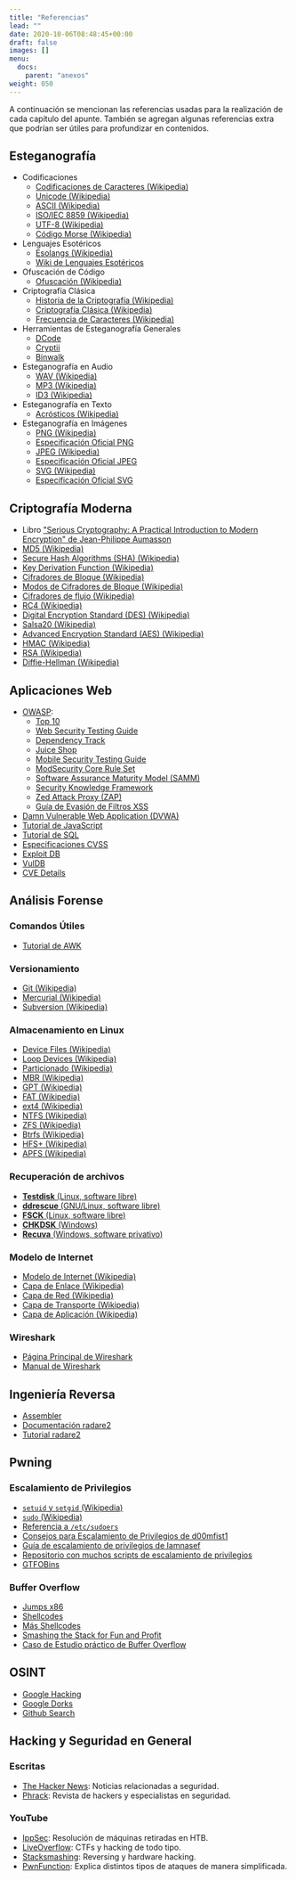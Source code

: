 ```yaml
---
title: "Referencias"
lead: ""
date: 2020-10-06T08:48:45+00:00
draft: false
images: []
menu:
  docs:
    parent: "anexos"
weight: 050
---
```


A continuación se mencionan las referencias usadas para la realización de cada capítulo del apunte. También se agregan algunas referencias extra que podrían ser útiles para profundizar en contenidos.

## Esteganografía

- Codificaciones
  - [Codificaciones de Caracteres (Wikipedia)](https://en.wikipedia.org/wiki/Character_encoding)
  - [Unicode (Wikipedia)](https://en.wikipedia.org/wiki/Unicode)
  - [ASCII (Wikipedia)](https://en.wikipedia.org/wiki/ASCII)
  - [ISO/IEC 8859 (Wikipedia)](https://en.wikipedia.org/wiki/ISO/IEC_8859)
  - [UTF-8 (Wikipedia)](https://en.wikipedia.org/wiki/UTF-8)
  - [Código Morse (Wikipedia)](https://en.wikipedia.org/wiki/Morse_code)
- Lenguajes Esotéricos
  - [Esolangs (Wikipedia)](https://en.wikipedia.org/wiki/Esoteric_programming_language)
  - [Wiki de Lenguajes Esotéricos](https://esolangs.org/wiki/Main_Page)
- Ofuscación de Código
  - [Ofuscación (Wikipedia)](<https://en.wikipedia.org/wiki/Obfuscation_(software)>)
- Criptografía Clásica
  - [Historia de la Criptografía (Wikipedia)](https://en.wikipedia.org/wiki/History_of_cryptography)
  - [Criptografía Clásica (Wikipedia)](https://en.wikipedia.org/wiki/Classical_cipher)
  - [Frecuencia de Caracteres (Wikipedia)](https://en.wikipedia.org/wiki/Letter_frequency)
- Herramientas de Esteganografía Generales
  - [DCode](https://www.dcode.fr)
  - [Cryptii](https://cryptii.com/)
  - [Binwalk](https://github.com/ReFirmLabs/binwalk)
- Esteganografía en Audio
  - [WAV (Wikipedia)](https://en.wikipedia.org/wiki/WAV)
  - [MP3 (Wikipedia)](https://en.wikipedia.org/wiki/MP3)
  - [ID3 (Wikipedia)](https://en.wikipedia.org/wiki/ID3)
- Esteganografía en Texto
  - [Acrósticos (Wikipedia)](https://en.wikipedia.org/wiki/Acrostic)
- Esteganografía en Imágenes
  - [PNG (Wikipedia)](https://en.wikipedia.org/wiki/Portable_Network_Graphics)
  - [Especificación Oficial PNG](https://www.w3.org/TR/PNG/)
  - [JPEG (Wikipedia)](https://en.wikipedia.org/wiki/JPEG)
  - [Especificación Oficial JPEG](https://jpeg.org/jpeg/)
  - [SVG (Wikipedia)](https://en.wikipedia.org/wiki/Scalable_Vector_Graphics)
  - [Especificación Oficial SVG](https://www.w3.org/TR/SVG2/)

## Criptografía Moderna

- Libro ["Serious Cryptography: A Practical Introduction to Modern Encryption" de Jean-Philippe Aumasson](https://www.amazon.com/Serious-Cryptography-Practical-Introduction-Encryption-ebook/dp/B0722MTGQV)
- [MD5 (Wikipedia)](https://en.wikipedia.org/wiki/MD5)
- [Secure Hash Algorithms (SHA) (Wikipedia)](https://en.wikipedia.org/wiki/Secure_Hash_Algorithms)
- [Key Derivation Function (Wikipedia)](https://en.wikipedia.org/wiki/Key_derivation_function)
- [Cifradores de Bloque (Wikipedia)](https://en.wikipedia.org/wiki/Block_cipher)
- [Modos de Cifradores de Bloque (Wikipedia)](https://en.wikipedia.org/wiki/Block_cipher_mode_of_operation)
- [Cifradores de flujo (Wikipedia)](https://en.wikipedia.org/wiki/Stream_cipher)
- [RC4 (Wikipedia)](https://en.wikipedia.org/wiki/RC4)
- [Digital Encryption Standard (DES) (Wikipedia)](https://en.wikipedia.org/wiki/DES)
- [Salsa20 (Wikipedia)](https://en.wikipedia.org/wiki/Salsa20)
- [Advanced Encryption Standard (AES) (Wikipedia)](https://en.wikipedia.org/wiki/Advanced_Encryption_Standard)
- [HMAC (Wikipedia)](https://en.wikipedia.org/wiki/HMAC)
- [RSA (Wikipedia)](<https://en.wikipedia.org/wiki/RSA_(cryptosystem)>)
- [Diffie-Hellman (Wikipedia)](https://en.wikipedia.org/wiki/Diffie%E2%80%93Hellman_key_exchange)

## Aplicaciones Web

- [OWASP](https://github.com/rapid7/metasploit-framework):
  - [Top 10](https://owasp.org/www-project-top-ten/)
  - [Web Security Testing Guide](https://owasp.org/www-project-web-security-testing-guide/)
  - [Dependency Track](https://owasp.org/www-project-dependency-track/)
  - [Juice Shop](https://owasp.org/www-project-juice-shop/)
  - [Mobile Security Testing Guide](https://owasp.org/www-project-mobile-security-testing-guide/)
  - [ModSecurity Core Rule Set](https://owasp.org/www-project-modsecurity-core-rule-set/)
  - [Software Assurance Maturity Model (SAMM)](https://owasp.org/www-project-samm/)
  - [Security Knowledge Framework](https://owasp.org/www-project-security-knowledge-framework/)
  - [Zed Attack Proxy (ZAP)](https://owasp.org/www-project-zap/)
  - [Guía de Evasión de Filtros XSS](https://owasp.org/www-community/xss-filter-evasion-cheatsheet)
- [Damn Vulnerable Web Application (DVWA)](https://github.com/digininja/DVWA)
- [Tutorial de JavaScript](https://www.w3schools.com/js/DEFAULT.asp)
- [Tutorial de SQL](https://www.w3schools.com/sql/default.asp)
- [Especificaciones CVSS](https://www.first.org/cvss/v3.1/specification-document)
- [Exploit DB](https://www.exploit-db.com/)
- [VulDB](https://vuldb.com/)
- [CVE Details](https://www.cvedetails.com/)

## Análisis Forense

### Comandos Útiles

- [Tutorial de AWK](http://www.hcs.harvard.edu/~dholland/computers/awk.html)

### Versionamiento

- [Git (Wikipedia)](https://en.wikipedia.org/wiki/Git)
- [Mercurial (Wikipedia)](https://en.wikipedia.org/wiki/Mercurial)
- [Subversion (Wikipedia)](https://en.wikipedia.org/wiki/Apache_Subversion)

### Almacenamiento en Linux

- [Device Files (Wikipedia)](https://en.wikipedia.org/wiki/Device_file)
- [Loop Devices (Wikipedia)](https://en.wikipedia.org/wiki/Loop_device)
- [Particionado (Wikipedia)](https://en.wikipedia.org/wiki/Disk_partitioning)
- [MBR (Wikipedia)](https://en.wikipedia.org/wiki/Master_boot_record)
- [GPT (Wikipedia)](https://en.wikipedia.org/wiki/GUID_Partition_Table)
- [FAT (Wikipedia)](https://en.wikipedia.org/wiki/File_Allocation_Table)
- [ext4 (Wikipedia)](https://en.wikipedia.org/wiki/Ext4)
- [NTFS (Wikipedia)](https://en.wikipedia.org/wiki/NTFS)
- [ZFS (Wikipedia)](https://en.wikipedia.org/wiki/ZFS)
- [Btrfs (Wikipedia)](https://en.wikipedia.org/wiki/Btrfs)
- [HFS+ (Wikipedia)](https://en.wikipedia.org/wiki/HFS_Plus)
- [APFS (Wikipedia)](https://en.wikipedia.org/wiki/Apple_File_System)

### Recuperación de archivos

- [**Testdisk** (Linux, software libre)](https://www.cgsecurity.org/wiki/TestDisk)
- [**ddrescue** (GNU/Linux, software libre)](https://www.gnu.org/software/ddrescue/)
- [**FSCK** (Linux, software libre)](https://en.wikipedia.org/wiki/Fsck)
- [**CHKDSK** (Windows)](https://en.wikipedia.org/wiki/CHKDSK)
- [**Recuva** (Windows, software privativo)](https://www.ccleaner.com/recuva)

### Modelo de Internet

- [Modelo de Internet (Wikipedia)](https://en.wikipedia.org/wiki/Internet_protocol_suite)
- [Capa de Enlace (Wikipedia)](https://en.wikipedia.org/wiki/Link_layer)
- [Capa de Red (Wikipedia)](https://en.wikipedia.org/wiki/Internet_layer)
- [Capa de Transporte (Wikipedia)](https://en.wikipedia.org/wiki/Transport_layer)
- [Capa de Aplicación (Wikipedia)](https://en.wikipedia.org/wiki/Application_layer)

### Wireshark

- [Página Principal de Wireshark](https://www.wireshark.org/)
- [Manual de Wireshark](https://www.wireshark.org/docs/wsug_html/)

## Ingeniería Reversa

- [Assembler](https://www.tutorialspoint.com/assembly_programming/index.htm)
- [Documentación radare2](https://book.rada.re/index.html)
- [Tutorial radare2](https://www.megabeets.net/a-journey-into-radare-2-part-1/)

## Pwning

### Escalamiento de Privilegios

- [`setuid` y `setgid` (Wikipedia)](https://en.wikipedia.org/wiki/Setuid)
- [`sudo` (Wikipedia)](https://en.wikipedia.org/wiki/Sudo)
- [Referencia a `/etc/sudoers`](https://toroid.org/sudoers-syntax)
- [Consejos para Escalamiento de Privilegios de d00mfist1](https://d00mfist1.gitbooks.io/ctf/content/privilege_escalation_-_linux.html)
- [Guía de escalamiento de privilegios de Iamnasef](http://iamnasef.com/walkthrough/linesc/)
- [Repositorio con muchos scripts de escalamiento de privilegios](https://github.com/Ignitetechnologies/Privilege-Escalation)
- [GTFOBins](https://gtfobins.github.io/)

### Buffer Overflow
- [Jumps x86](http://unixwiz.net/techtips/x86-jumps.html)
- [Shellcodes](https://en.wikipedia.org/wiki/Shellcode)
- [Más Shellcodes](http://shell-storm.org/shellcode/)
- [Smashing the Stack for Fun and Profit](https://www.eecs.umich.edu/courses/eecs588/static/stack_smashing.pdf)
- [Caso de Estudio práctico de Buffer Overflow](https://padraignix.github.io/reverse-engineering/2019/09/28/buffer-overflow-practical-case-study/)

## OSINT

- [Google Hacking](https://en.wikipedia.org/wiki/Google_hacking)
- [Google Dorks](https://gbhackers.com/latest-google-dorks-list/)
- [Github Search](https://github.com/search/advanced)

## Hacking y Seguridad en General

### Escritas

- [The Hacker News](https://thehackernews.com/): Noticias relacionadas a seguridad.
- [Phrack](http://www.phrack.org/): Revista de hackers y especialistas en seguridad.

### YouTube

- [IppSec](https://www.youtube.com/channel/UCa6eh7gCkpPo5XXUDfygQQA): Resolución de máquinas retiradas en HTB.
- [LiveOverflow](https://www.youtube.com/channel/UClcE-kVhqyiHCcjYwcpfj9w): CTFs y hacking de todo tipo.
- [Stacksmashing](https://www.youtube.com/channel/UC3S8vxwRfqLBdIhgRlDRVzw): Reversing y hardware hacking.
- [PwnFunction](https://www.youtube.com/channel/UCW6MNdOsqv2E9AjQkv9we7A): Explica distintos tipos de ataques de manera simplificada.

